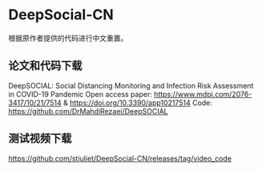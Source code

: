 # DeepSocial-CN
根据原作者提供的代码进行中文重置。

## 论文和代码下载
DeepSOCIAL: Social Distancing Monitoring and Infection Risk Assessment in COVID-19 Pandemic
Open access paper: https://www.mdpi.com/2076-3417/10/21/7514 & https://doi.org/10.3390/app10217514
Code: https://github.com/DrMahdiRezaei/DeepSOCIAL

## 测试视频下载
https://github.com/stjuliet/DeepSocial-CN/releases/tag/video_code
